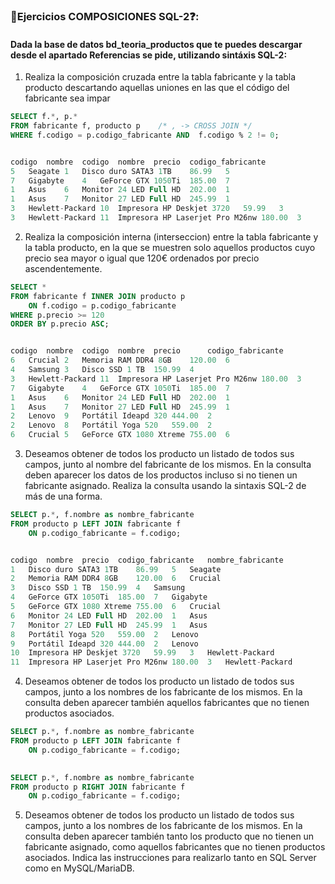 ### 📝Ejercicios COMPOSICIONES SQL-2❓:
#### Dada la base de datos bd_teoria_productos que te puedes descargar desde el apartado Referencias se pide, utilizando sintáxis SQL-2:

1. Realiza la composición cruzada entre la tabla fabricante y la tabla producto descartando aquellas uniones en las que el código del fabricante sea impar

``` sql
SELECT f.*, p.*
FROM fabricante f, producto p    /* , -> CROSS JOIN */
WHERE f.codigo = p.codigo_fabricante AND  f.codigo % 2 != 0;


codigo	nombre	codigo	nombre	precio	codigo_fabricante	
5	Seagate	1	Disco duro SATA3 1TB	86.99	5	
7	Gigabyte	4	GeForce GTX 1050Ti	185.00	7	
1	Asus	6	Monitor 24 LED Full HD	202.00	1	
1	Asus	7	Monitor 27 LED Full HD	245.99	1	
3	Hewlett-Packard	10	Impresora HP Deskjet 3720	59.99	3	
3	Hewlett-Packard	11	Impresora HP Laserjet Pro M26nw	180.00	3	

```



2. Realiza la composición interna (interseccion) entre la tabla fabricante y la tabla producto, en la que se muestren solo aquellos productos cuyo precio sea mayor o igual que 120€ ordenados por precio ascendentemente.

``` sql
SELECT *
FROM fabricante f INNER JOIN producto p
	ON f.codigo = p.codigo_fabricante
WHERE p.precio >= 120
ORDER BY p.precio ASC;


codigo	nombre	codigo	nombre	precio   	codigo_fabricante	
6	Crucial	2	Memoria RAM DDR4 8GB	120.00	6	
4	Samsung	3	Disco SSD 1 TB	150.99	4	
3	Hewlett-Packard	11	Impresora HP Laserjet Pro M26nw	180.00	3	
7	Gigabyte	4	GeForce GTX 1050Ti	185.00	7	
1	Asus	6	Monitor 24 LED Full HD	202.00	1	
1	Asus	7	Monitor 27 LED Full HD	245.99	1	
2	Lenovo	9	Portátil Ideapd 320	444.00	2	
2	Lenovo	8	Portátil Yoga 520	559.00	2	
6	Crucial	5	GeForce GTX 1080 Xtreme	755.00	6	


```



3. Deseamos obtener de todos los producto un listado de todos sus campos, junto al nombre del fabricante de los mismos. En la consulta deben aparecer los datos de los productos incluso si no tienen un fabricante asignado. Realiza la consulta usando la sintaxis SQL-2 de más de una forma.

``` sql
SELECT p.*, f.nombre as nombre_fabricante
FROM producto p LEFT JOIN fabricante f 
	ON p.codigo_fabricante = f.codigo;


codigo	nombre	precio	codigo_fabricante	nombre_fabricante	
1	Disco duro SATA3 1TB	86.99	5	Seagate	
2	Memoria RAM DDR4 8GB	120.00	6	Crucial	
3	Disco SSD 1 TB	150.99	4	Samsung	
4	GeForce GTX 1050Ti	185.00	7	Gigabyte	
5	GeForce GTX 1080 Xtreme	755.00	6	Crucial	
6	Monitor 24 LED Full HD	202.00	1	Asus	
7	Monitor 27 LED Full HD	245.99	1	Asus	
8	Portátil Yoga 520	559.00	2	Lenovo	
9	Portátil Ideapd 320	444.00	2	Lenovo	
10	Impresora HP Deskjet 3720	59.99	3	Hewlett-Packard	
11	Impresora HP Laserjet Pro M26nw	180.00	3	Hewlett-Packard	

```



4. Deseamos obtener de todos los producto un listado de todos sus campos, junto a los nombres de los fabricante de los mismos. En la consulta deben aparecer también aquellos fabricantes que no tienen productos asociados.

``` sql
SELECT p.*, f.nombre as nombre_fabricante
FROM producto p LEFT JOIN fabricante f 
	ON p.codigo_fabricante = f.codigo;
    

SELECT p.*, f.nombre as nombre_fabricante
FROM producto p RIGHT JOIN fabricante f 
	ON p.codigo_fabricante = f.codigo;

```



5. Deseamos obtener de todos los producto un listado de todos sus campos, junto a los nombres de los fabricante de los mismos. En la consulta deben aparecer también tanto los producto que no tienen un fabricante asignado, como aquellos fabricantes que no tienen productos asociados. Indica las instrucciones para realizarlo tanto en SQL Server como en MySQL/MariaDB.

``` sql


```
